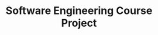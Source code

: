 ---
title: "Software Engineering Course Project"
excerpt: ""
collection: projects
codeurl: "https://github.com/itsuncheng/COMP3111_Project"
description: "This project features a tower defense game with the player building different towers to destroy the monsters that will be generated once a while. This game is built using Java and JavaFX framework."
---
